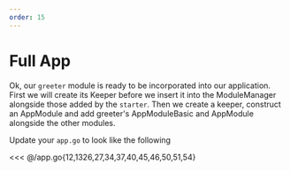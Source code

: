```yaml
---
order: 15
---
```


# Full App

Ok, our `greeter` module is ready to be incorporated into our application. First
we will create its Keeper before we insert it into the ModuleManager alongside
those added by the `starter`. Then we create a keeper, construct an AppModule
and add greeter's AppModuleBasic and AppModule alongside the other modules.

Update your `app.go` to look like the following

<<< @/app.go{12,1326,27,34,37,40,45,46,50,51,54}
